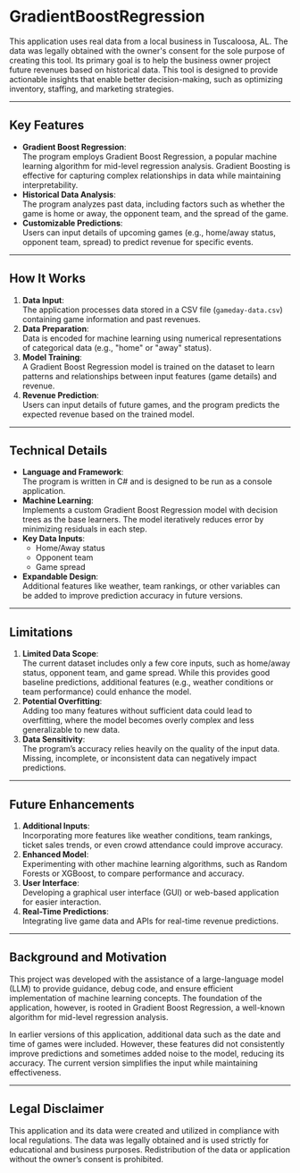 # GradientBoostRegression

This application uses real data from a local business in Tuscaloosa, AL. The data was legally obtained with the owner's consent for the sole purpose of creating this tool. Its primary goal is to help the business owner project future revenues based on historical data. This tool is designed to provide actionable insights that enable better decision-making, such as optimizing inventory, staffing, and marketing strategies.

---

## Key Features

- **Gradient Boost Regression**:  
  The program employs Gradient Boost Regression, a popular machine learning algorithm for mid-level regression analysis. Gradient Boosting is effective for capturing complex relationships in data while maintaining interpretability.
- **Historical Data Analysis**:  
  The program analyzes past data, including factors such as whether the game is home or away, the opponent team, and the spread of the game.
- **Customizable Predictions**:  
  Users can input details of upcoming games (e.g., home/away status, opponent team, spread) to predict revenue for specific events.

---

## How It Works

1. **Data Input**:  
   The application processes data stored in a CSV file (`gameday-data.csv`) containing game information and past revenues.
2. **Data Preparation**:  
   Data is encoded for machine learning using numerical representations of categorical data (e.g., "home" or "away" status).
3. **Model Training**:  
   A Gradient Boost Regression model is trained on the dataset to learn patterns and relationships between input features (game details) and revenue.
4. **Revenue Prediction**:  
   Users can input details of future games, and the program predicts the expected revenue based on the trained model.

---

## Technical Details

- **Language and Framework**:  
  The program is written in C# and is designed to be run as a console application.
- **Machine Learning**:  
  Implements a custom Gradient Boost Regression model with decision trees as the base learners. The model iteratively reduces error by minimizing residuals in each step.
- **Key Data Inputs**:
  - Home/Away status
  - Opponent team
  - Game spread
- **Expandable Design**:  
  Additional features like weather, team rankings, or other variables can be added to improve prediction accuracy in future versions.

---

## Limitations

1. **Limited Data Scope**:  
   The current dataset includes only a few core inputs, such as home/away status, opponent team, and game spread. While this provides good baseline predictions, additional features (e.g., weather conditions or team performance) could enhance the model.
2. **Potential Overfitting**:  
   Adding too many features without sufficient data could lead to overfitting, where the model becomes overly complex and less generalizable to new data.
3. **Data Sensitivity**:  
   The program’s accuracy relies heavily on the quality of the input data. Missing, incomplete, or inconsistent data can negatively impact predictions.

---

## Future Enhancements

1. **Additional Inputs**:  
   Incorporating more features like weather conditions, team rankings, ticket sales trends, or even crowd attendance could improve accuracy.
2. **Enhanced Model**:  
   Experimenting with other machine learning algorithms, such as Random Forests or XGBoost, to compare performance and accuracy.
3. **User Interface**:  
   Developing a graphical user interface (GUI) or web-based application for easier interaction.
4. **Real-Time Predictions**:  
   Integrating live game data and APIs for real-time revenue predictions.

---

## Background and Motivation

This project was developed with the assistance of a large-language model (LLM) to provide guidance, debug code, and ensure efficient implementation of machine learning concepts. The foundation of the application, however, is rooted in Gradient Boost Regression, a well-known algorithm for mid-level regression analysis.

In earlier versions of this application, additional data such as the date and time of games were included. However, these features did not consistently improve predictions and sometimes added noise to the model, reducing its accuracy. The current version simplifies the input while maintaining effectiveness.

---

## Legal Disclaimer

This application and its data were created and utilized in compliance with local regulations. The data was legally obtained and is used strictly for educational and business purposes. Redistribution of the data or application without the owner’s consent is prohibited.
